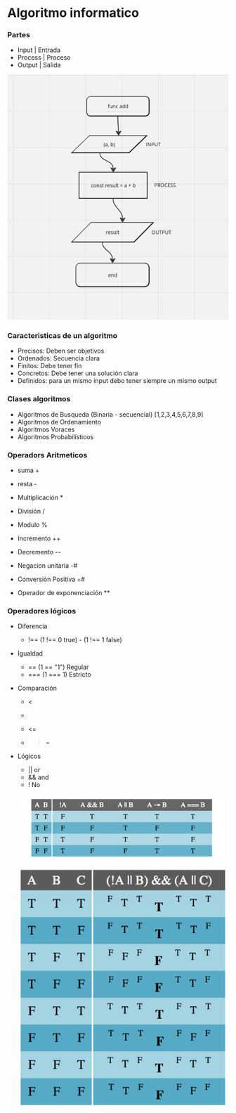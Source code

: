 # Algoritmo informatico

### Partes

- Input | Entrada
- Process | Proceso
- Output | Salida

![alt text](image.png)

### Caracteristicas de un algoritmo

- Precisos: Deben ser objetivos
- Ordenados: Secuencia clara
- Finitos: Debe tener fin
- Concretos: Debe tener una solución clara
- Definidos: para un mismo input debo tener siempre un mismo output

### Clases algoritmos

- Algoritmos de Busqueda (Binaria - secuencial) [1,2,3,4,5,6,7,8,9]
- Algoritmos de Ordenamiento
- Algoritmos Voraces
- Algoritmos Probabilísticos

### Operadors Aritmeticos

- suma +
- resta -
- Multiplicación \*
- División /
- Modulo %

- Incremento ++
- Decremento --
- Negacion unitaria -#
- Conversión Positiva +#
- Operador de exponenciación \*\*

### Operadores lógicos

- Diferencia
  - !== (1 !== 0 true) - (1 !== 1 false)
- Igualdad
  - == (1 == "1") Regular
  - === (1 === 1) Estricto
- Comparación
  - <
  - >
  - <=
  - > =
- Lógicos

  - || or
  - && and
  - ! No

  ![alt text](image-3.png)

  ![alt text](image-1.png)

